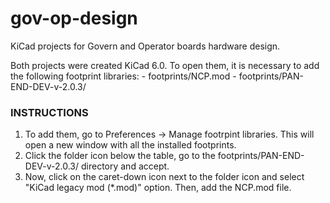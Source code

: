 # gov-op-design
KiCad projects for Govern and Operator boards hardware design.

Both projects were created KiCad 6.0. To open them, it is necessary to add the following footprint libraries:
    - footprints/NCP.mod
    - footprints/PAN-END-DEV-v-2.0.3/

### INSTRUCTIONS
1. To add them, go to Preferences -> Manage footrpint libraries. This will open a new window with all the installed footprints.
2. Click the folder icon below the table, go to the footprints/PAN-END-DEV-v-2.0.3/ directory and accept.
3. Now, click on the caret-down icon next to the folder icon and select "KiCad legacy mod (*.mod)" option. Then, add the NCP.mod file.
